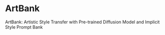 # ArtBank
ArtBank: Artistic Style Transfer with Pre-trained Diffusion Model and Implicit  Style Prompt Bank
